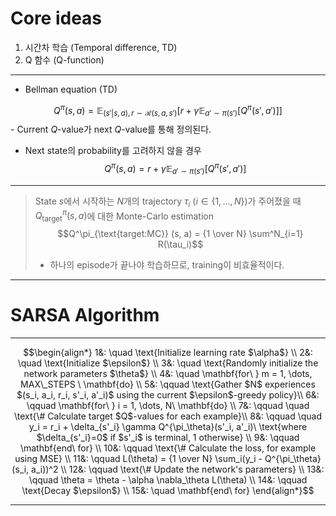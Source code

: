 # Core ideas
1. 시간차 학습 (Temporal difference, TD)
2. Q 함수 (Q-function)
***
- Bellman equation (TD)

$$Q^\pi(s,a) = \mathbb{E}_{(s'|s,a), r\sim \mathcal{R}(s,a,s')}\left[r + \gamma \mathbb{E}_{a' \sim \pi(s')}[Q^\pi(s', a')]\right]$$
	- Current $Q$-value가 next $Q$-value를 통해 정의된다.
- Next state의 probability를 고려하지 않을 경우
$$Q^\pi(s, a) = r + \gamma \mathbb{E}_{a' \sim \pi(s')} \left[Q^\pi(s', a')\right]$$
***
> State $s$에서 시작하는 $N$개의 trajectory $\tau_i \ (i \in \{1, \dots, N \})$가 주어졌을 때 $Q^\pi_\text{target}(s, a)$에 대한 Monte-Carlo estimation
> $$Q^\pi_{\text{target:MC}} (s, a) = {1 \over N} \sum^N_{i=1} R(\tau_i)$$
> - 하나의 episode가 끝나야 학습하므로, training이 비효율적이다.
***

# SARSA Algorithm
***
$$\begin{align*}
1&: \quad \text{Initialize learning rate $\alpha$} \\
2&: \quad \text{Initialize $\epsilon$} \\ 
3&: \quad \text{Randomly initialize the network parameters $\theta$} \\
4&: \quad \mathbf{for\ } m = 1, \dots, MAX\_STEPS \ \mathbf{do} \\
5&: \qquad \text{Gather $N$ experiences $(s_i, a_i, r_i, s'_i, a'_i)$ using the current $\epsilon$-greedy policy}\\
6&: \qquad \mathbf{for\ } i = 1, \dots, N\ \mathbf{do} \\
7&: \qquad \quad \text{\# Calculate target $Q$-values for each example}\\
8&: \qquad \quad y_i = r_i + \delta_{s'_i} \gamma Q^{\pi_\theta}(s'_i, a'_i)\ \text{where $\delta_{s'_i}=0$ if $s'_i$ is terminal, 1 otherwise} \\
9&: \qquad \mathbf{end\ for} \\
10&: \qquad \text{\# Calculate the loss, for example using MSE} \\
11&: \qquad L(\theta) = {1 \over N} \sum_i(y_i - Q^{\pi_\theta}(s_i, a_i))^2 \\
12&: \qquad \text{\# Update the network's parameters} \\
13&: \qquad \theta = \theta - \alpha \nabla_\theta L(\theta) \\
14&: \qquad \text{Decay $\epsilon$} \\
15&: \quad \mathbf{end\ for}
\end{align*}$$
***
